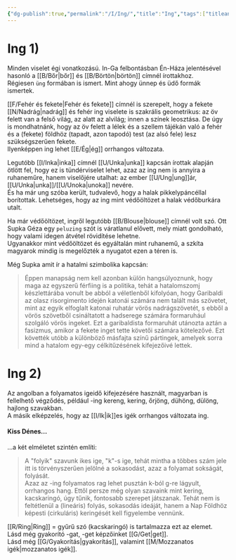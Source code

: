 ```yaml
---
{"dg-publish":true,"permalink":"/I/Ing/","title":"Ing","tags":["titleandheadingonedontmatch","multipleentries"],"created":"2023-11-06T04:27","updated":"2024-10-25T21:58"}
---
```



# Ing 1)

Minden viselet égi vonatkozású. In-Ga felbontásban Én-Háza jelentésével hasonló a [[B/Bőr\|bőr]] és [[B/Börtön\|börtön]] címnél írottakhoz.  
Régiesen `üng` formában is ismert. Mint ahogy ünnep és üdő formák ismertek.  

[[F/Fehér és fekete\|Fehér és fekete]] címnél is szerepelt, hogy a fekete [[N/Nadrág\|nadrág]] és fehér ing viselete is szakrális geometrikus: az öv felett van a felső világ, az alatt az alvilág; innen a színek leosztása. De úgy is mondhatnánk, hogy az öv felett a lélek és a szellem tájékán való a fehér és a (fekete) földhöz (tapadt, azon tapodó) test (az alsó fele) lesz szükségszerűen fekete.  
Ilyenképpen ing lehet [[E/Ég\|ég]] orrhangos változata.  

Legutóbb [[I/Inka\|inka]] címnél [[U/Unka\|unka]] kapcsán írottak alapján ötlött fel, hogy ez is tündérviselet lehet, azaz az ing nem is annyira a ruhaneműre, hanem viselőjére utalhat: az ember [[U/Ung\|ung]]ár, [[U/Unka\|unka]]/[[U/Unoka\|unoka]] nevére.  
És ha már ung szóba került, tudvalevő, hogy a halak pikkelypáncéllal borítottak. Lehetséges, hogy az ing mint védőöltözet a halak védőburkára utalt.  

Ha már védőöltözet, ingről legutóbb [[B/Blouse\|blouse]] címnél volt szó. Ott Supka Géza egy `peluzing` szót is váratlanul elővett, mely miatt gondolható, hogy valami idegen átvétel rövidítése lehetne.  
Ugyanakkor mint védőöltözet és egyáltalán mint ruhanemű, a szkíta magyarok mindig is megelőzték a nyugatot ezen a téren is.  

Még Supka amit ír a hatalmi szimbolika kapcsán:  
> Éppen manapság nem kell azonban külön hangsúlyoznunk, hogy maga az egyszerű férfiing is a politika, tehát a hatalomszomj készlettárába vonult be abból a véletlenből kifolyóan, hogy Garibaldi az olasz risorgimento idején katonái számára nem talált más szövetet, mint az egyik elfoglalt katonai ruhatár vörös nadrágszövetét, s ebből a vörös szövetből csináltatott a hadserege számára formaruhául szolgáló vörös ingeket. Ezt a garibaldista formaruhát utánozta aztán a fasizmus, amikor a fekete inget tette követői számára kötelezővé. Ezt követték utóbb a különböző másfajta színű pártingek, amelyek sorra mind a hatalom egy-egy célkitűzésének kifejezőivé lettek.  



# Ing 2)

Az angolban a folyamatos igeidő kifejezésére használt, magyarban is fellelhető végződés, például -ing kereng, kering, őrjöng, dühöng, dülöng, hajlong szavakban.  
A másik elképzelés, hogy az [[I/Ik\|ik]]es igék orrhangos változata ing.  

#### Kiss Dénes...

...a két elméletet szintén említi:  
> A "folyik" szavunk ikes ige, "k"-s ige, tehát mintha a többes szám jele itt is törvényszerűen jelölné a sokasodást, azaz a folyamat sokságát, folyását.  
> Azaz az -ing folyamatos rag lehet pusztán k-ból g-re lágyult, orrhangos hang. Ettől persze még olyan szavaink mint kering, kacskaringó, úgy tűnik, fontosabb szerepet játszanak. Tehát nem is feltétlenül a (lineáris) folyás, sokasodás ideáját, hanem a Nap Földhöz képesti (cirkuláris) keringését kell figyelembe vennünk.  

[[R/Ring\|Ring]] = gyűrű szó (kacskaringó) is tartalmazza ezt az elemet.  
Lásd még gyakorító -gat, -get képzőinket [[G/Get\|get]].  
Lásd még [[G/Gyakorítás\|gyakorítás]], valamint [[M/Mozzanatos igék\|mozzanatos igék]].  